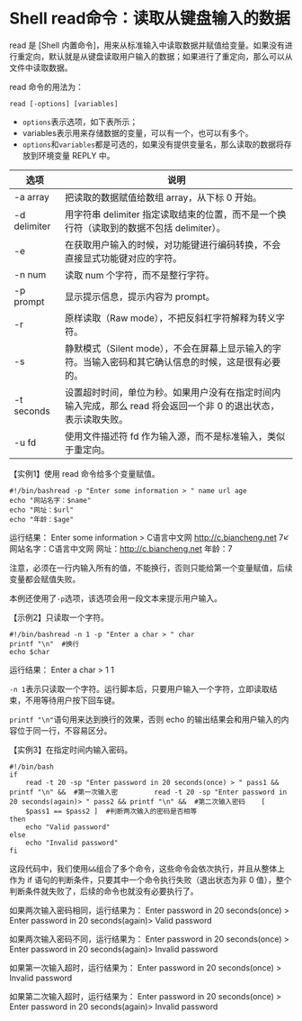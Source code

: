 # Shell read命令：读取从键盘输入的数据

read 是 [Shell 内置命令]，用来从标准输入中读取数据并赋值给变量。如果没有进行重定向，默认就是从键盘读取用户输入的数据；如果进行了重定向，那么可以从文件中读取数据。

read 命令的用法为：

```linux
read [-options] [variables]
```

* `options`表示选项，如下表所示；
* variables表示用来存储数据的变量，可以有一个，也可以有多个。
* `options`和`variables`都是可选的，如果没有提供变量名，那么读取的数据将存放到环境变量 REPLY 中。

| 选项         | 说明                                                         |
| ------------ | ------------------------------------------------------------ |
| -a array     | 把读取的数据赋值给数组 array，从下标 0 开始。                |
| -d delimiter | 用字符串 delimiter 指定读取结束的位置，而不是一个换行符（读取到的数据不包括 delimiter）。 |
| -e           | 在获取用户输入的时候，对功能键进行编码转换，不会直接显式功能键对应的字符。 |
| -n num       | 读取 num 个字符，而不是整行字符。                            |
| -p prompt    | 显示提示信息，提示内容为 prompt。                            |
| -r           | 原样读取（Raw mode），不把反斜杠字符解释为转义字符。         |
| -s           | 静默模式（Silent mode），不会在屏幕上显示输入的字符。当输入密码和其它确认信息的时候，这是很有必要的。 |
| -t seconds   | 设置超时时间，单位为秒。如果用户没有在指定时间内输入完成，那么 read 将会返回一个非 0 的退出状态，表示读取失败。 |
| -u fd        | 使用文件描述符 fd 作为输入源，而不是标准输入，类似于重定向。 |



【实例1】使用 read 命令给多个变量赋值。

```
#!/bin/bashread -p "Enter some information > " name url age
echo "网站名字：$name"
echo "网址：$url"
echo "年龄：$age"
```

运行结果：
Enter some information > C语言中文网 http://c.biancheng.net 7↙
网站名字：C语言中文网
网址：http://c.biancheng.net
年龄：7

注意，必须在一行内输入所有的值，不能换行，否则只能给第一个变量赋值，后续变量都会赋值失败。

本例还使用了`-p`选项，该选项会用一段文本来提示用户输入。

【示例2】只读取一个字符。

```
#!/bin/bashread -n 1 -p "Enter a char > " char
printf "\n"  #换行
echo $char
```

运行结果：
Enter a char > 1
1

`-n 1`表示只读取一个字符。运行脚本后，只要用户输入一个字符，立即读取结束，不用等待用户按下回车键。

`printf "\n"`语句用来达到换行的效果，否则 echo 的输出结果会和用户输入的内容位于同一行，不容易区分。

【实例3】在指定时间内输入密码。

```
#!/bin/bash
if
	read -t 20 -sp "Enter password in 20 seconds(once) > " pass1 && printf "\n" &&  #第一次输入密    		read -t 20 -sp "Enter password in 20 seconds(again)> " pass2 && printf "\n" &&  #第二次输入密码    [ 
	$pass1 == $pass2 ]  #判断两次输入的密码是否相等
then
	echo "Valid password"
else
    echo "Invalid password"
fi
```

这段代码中，我们使用`&&`组合了多个命令，这些命令会依次执行，并且从整体上作为 if 语句的判断条件，只要其中一个命令执行失败（退出状态为非 0 值），整个判断条件就失败了，后续的命令也就没有必要执行了。

如果两次输入密码相同，运行结果为：
Enter password in 20 seconds(once) >
Enter password in 20 seconds(again)>
Valid password

如果两次输入密码不同，运行结果为：
Enter password in 20 seconds(once) >
Enter password in 20 seconds(again)>
Invalid password

如果第一次输入超时，运行结果为：
Enter password in 20 seconds(once) > Invalid password

如果第二次输入超时，运行结果为：
Enter password in 20 seconds(once) >
Enter password in 20 seconds(again)> Invalid password